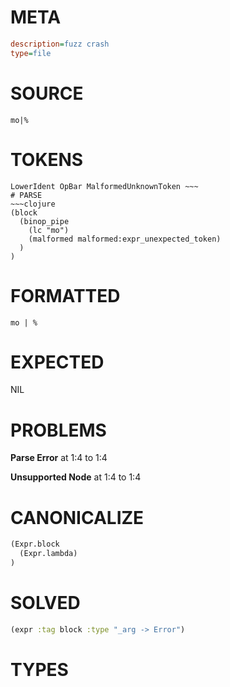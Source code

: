 # META
~~~ini
description=fuzz crash
type=file
~~~
# SOURCE
~~~roc
mo|%
~~~
# TOKENS
~~~text
LowerIdent OpBar MalformedUnknownToken ~~~
# PARSE
~~~clojure
(block
  (binop_pipe
    (lc "mo")
    (malformed malformed:expr_unexpected_token)
  )
)
~~~
# FORMATTED
~~~roc
mo | %
~~~
# EXPECTED
NIL
# PROBLEMS
**Parse Error**
at 1:4 to 1:4

**Unsupported Node**
at 1:4 to 1:4

# CANONICALIZE
~~~clojure
(Expr.block
  (Expr.lambda)
)
~~~
# SOLVED
~~~clojure
(expr :tag block :type "_arg -> Error")
~~~
# TYPES
~~~roc
~~~
